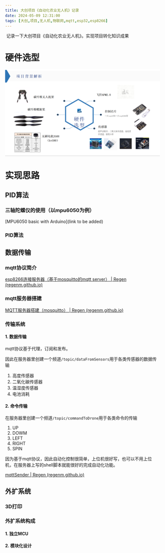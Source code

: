 ```yaml
---
title: 大创项目《自动化农业无人机》记录
date: 2024-05-09 12:31:00
tags: [大创,项目,无人机,物联网,mqtt,esp32,esp8266]
---
```


​	记录一下大创项目《自动化农业无人机》。实现项目转化知识成果

# 硬件选型

![硬件选型](/images/dachaung/1.png)

# 实现思路



## PID算法

### 三轴陀螺仪的使用（以mpu6050为例）

[MPU6050 basic  with Arduino](link to be added)

### PID算法



## 数据传输

### mqtt协议简介

[esp8266连接服务器（基于mosquitto的mqtt server） | Regen (regenm.github.io)](https://regenm.github.io/2024/02/09/esp8266连接服务器（基于mosquitto的mqtt-server）/)

### mqtt服务器搭建

[MQTT服务器搭建（mosquitto） | Regen (regenm.github.io)](https://regenm.github.io/2024/02/09/MQTT服务器搭建（mosquitto）/)

### 传输系统

#### 1. 数据传输

mqtt协议基于代理，订阅和发布。

因此在服务器里创建一个频道`/topic/dataFromSensors`用于各类传感器的数据传输

1. 高度传感器
2. 二氧化碳传感器
3. 温湿度传感器
4. 电池消耗

#### 2. 命令传输

在服务器里创建一个频道`/topic/commandToDrone`用于各类命令的传输

1. UP
2. DOWM
3. LEFT
4. RIGHT
5. SPIN

因为基于mqtt协议，因此自动化控制很简单，上位机很好写，也可以不用上位机，在服务器上写的shell脚本就能很好的完成自动化功能。

[mqttSender | Regen (regenm.github.io)](https://regenm.github.io/2024/04/27/mqttSender/)

## 外扩系统

### 3D打印

### 外扩系统构成

#### 1. 独立MCU

#### 2. 模块化设计
